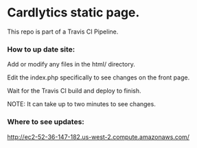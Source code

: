 # Cardlytics static page.

This repo is part of a Travis CI Pipeline.

### How to up date site:
Add or modify any files in the html/ directory.

Edit the index.php specifically to see changes on the front page.

Wait for the Travis CI build and deploy to finish.

NOTE: It can take up to two minutes to see changes.

### Where to see updates:
http://ec2-52-36-147-182.us-west-2.compute.amazonaws.com/
